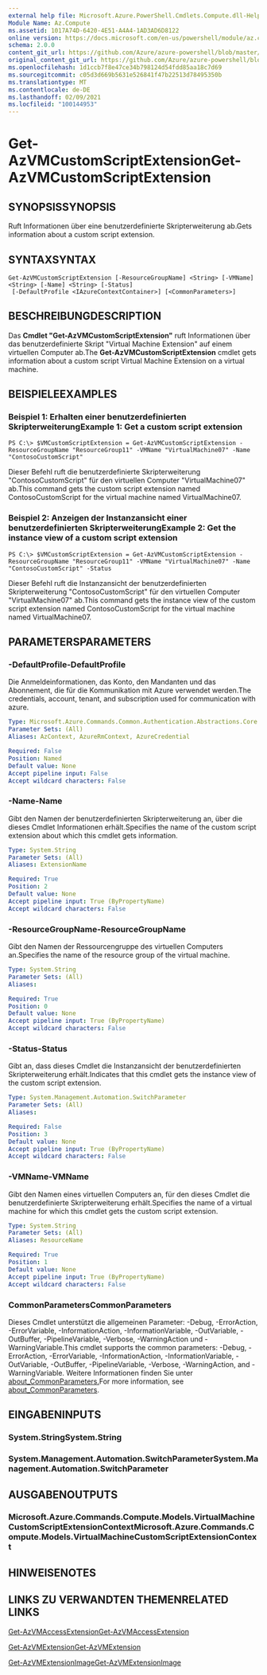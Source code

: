 ```yaml
---
external help file: Microsoft.Azure.PowerShell.Cmdlets.Compute.dll-Help.xml
Module Name: Az.Compute
ms.assetid: 1017A74D-6420-4E51-A4A4-1AD3AD6D8122
online version: https://docs.microsoft.com/en-us/powershell/module/az.compute/get-azvmcustomscriptextension
schema: 2.0.0
content_git_url: https://github.com/Azure/azure-powershell/blob/master/src/Compute/Compute/help/Get-AzVMCustomScriptExtension.md
original_content_git_url: https://github.com/Azure/azure-powershell/blob/master/src/Compute/Compute/help/Get-AzVMCustomScriptExtension.md
ms.openlocfilehash: 1d1ccb7f8e47ce34b798124d54fdd85aa18c7d69
ms.sourcegitcommit: c05d3d669b5631e526841f47b22513d78495350b
ms.translationtype: MT
ms.contentlocale: de-DE
ms.lasthandoff: 02/09/2021
ms.locfileid: "100144953"
---
```

# <span data-ttu-id="a8eeb-101">Get-AzVMCustomScriptExtension</span><span class="sxs-lookup"><span data-stu-id="a8eeb-101">Get-AzVMCustomScriptExtension</span></span>

## <span data-ttu-id="a8eeb-102">SYNOPSIS</span><span class="sxs-lookup"><span data-stu-id="a8eeb-102">SYNOPSIS</span></span>
<span data-ttu-id="a8eeb-103">Ruft Informationen über eine benutzerdefinierte Skripterweiterung ab.</span><span class="sxs-lookup"><span data-stu-id="a8eeb-103">Gets information about a custom script extension.</span></span>

## <span data-ttu-id="a8eeb-104">SYNTAX</span><span class="sxs-lookup"><span data-stu-id="a8eeb-104">SYNTAX</span></span>

```
Get-AzVMCustomScriptExtension [-ResourceGroupName] <String> [-VMName] <String> [-Name] <String> [-Status]
 [-DefaultProfile <IAzureContextContainer>] [<CommonParameters>]
```

## <span data-ttu-id="a8eeb-105">BESCHREIBUNG</span><span class="sxs-lookup"><span data-stu-id="a8eeb-105">DESCRIPTION</span></span>
<span data-ttu-id="a8eeb-106">Das **Cmdlet "Get-AzVMCustomScriptExtension"** ruft Informationen über das benutzerdefinierte Skript "Virtual Machine Extension" auf einem virtuellen Computer ab.</span><span class="sxs-lookup"><span data-stu-id="a8eeb-106">The **Get-AzVMCustomScriptExtension** cmdlet gets information about a custom script Virtual Machine Extension on a virtual machine.</span></span>

## <span data-ttu-id="a8eeb-107">BEISPIELE</span><span class="sxs-lookup"><span data-stu-id="a8eeb-107">EXAMPLES</span></span>

### <span data-ttu-id="a8eeb-108">Beispiel 1: Erhalten einer benutzerdefinierten Skripterweiterung</span><span class="sxs-lookup"><span data-stu-id="a8eeb-108">Example 1: Get a custom script extension</span></span>
```
PS C:\> $VMCustomScriptExtension = Get-AzVMCustomScriptExtension -ResourceGroupName "ResourceGroup11" -VMName "VirtualMachine07" -Name "ContosoCustomScript"
```

<span data-ttu-id="a8eeb-109">Dieser Befehl ruft die benutzerdefinierte Skripterweiterung "ContosoCustomScript" für den virtuellen Computer "VirtualMachine07" ab.</span><span class="sxs-lookup"><span data-stu-id="a8eeb-109">This command gets the custom script extension named ContosoCustomScript for the virtual machine named VirtualMachine07.</span></span>

### <span data-ttu-id="a8eeb-110">Beispiel 2: Anzeigen der Instanzansicht einer benutzerdefinierten Skripterweiterung</span><span class="sxs-lookup"><span data-stu-id="a8eeb-110">Example 2: Get the instance view of a custom script extension</span></span>
```
PS C:\> $VMCustomScriptExtension = Get-AzVMCustomScriptExtension -ResourceGroupName "ResourceGroup11" -VMName "VirtualMachine07" -Name "ContosoCustomScript" -Status
```

<span data-ttu-id="a8eeb-111">Dieser Befehl ruft die Instanzansicht der benutzerdefinierten Skripterweiterung "ContosoCustomScript" für den virtuellen Computer "VirtualMachine07" ab.</span><span class="sxs-lookup"><span data-stu-id="a8eeb-111">This command gets the instance view of the custom script extension named ContosoCustomScript for the virtual machine named VirtualMachine07.</span></span>

## <span data-ttu-id="a8eeb-112">PARAMETERS</span><span class="sxs-lookup"><span data-stu-id="a8eeb-112">PARAMETERS</span></span>

### <span data-ttu-id="a8eeb-113">-DefaultProfile</span><span class="sxs-lookup"><span data-stu-id="a8eeb-113">-DefaultProfile</span></span>
<span data-ttu-id="a8eeb-114">Die Anmeldeinformationen, das Konto, den Mandanten und das Abonnement, die für die Kommunikation mit Azure verwendet werden.</span><span class="sxs-lookup"><span data-stu-id="a8eeb-114">The credentials, account, tenant, and subscription used for communication with azure.</span></span>

```yaml
Type: Microsoft.Azure.Commands.Common.Authentication.Abstractions.Core.IAzureContextContainer
Parameter Sets: (All)
Aliases: AzContext, AzureRmContext, AzureCredential

Required: False
Position: Named
Default value: None
Accept pipeline input: False
Accept wildcard characters: False
```

### <span data-ttu-id="a8eeb-115">-Name</span><span class="sxs-lookup"><span data-stu-id="a8eeb-115">-Name</span></span>
<span data-ttu-id="a8eeb-116">Gibt den Namen der benutzerdefinierten Skripterweiterung an, über die dieses Cmdlet Informationen erhält.</span><span class="sxs-lookup"><span data-stu-id="a8eeb-116">Specifies the name of the custom script extension about which this cmdlet gets information.</span></span>

```yaml
Type: System.String
Parameter Sets: (All)
Aliases: ExtensionName

Required: True
Position: 2
Default value: None
Accept pipeline input: True (ByPropertyName)
Accept wildcard characters: False
```

### <span data-ttu-id="a8eeb-117">-ResourceGroupName</span><span class="sxs-lookup"><span data-stu-id="a8eeb-117">-ResourceGroupName</span></span>
<span data-ttu-id="a8eeb-118">Gibt den Namen der Ressourcengruppe des virtuellen Computers an.</span><span class="sxs-lookup"><span data-stu-id="a8eeb-118">Specifies the name of the resource group of the virtual machine.</span></span>

```yaml
Type: System.String
Parameter Sets: (All)
Aliases:

Required: True
Position: 0
Default value: None
Accept pipeline input: True (ByPropertyName)
Accept wildcard characters: False
```

### <span data-ttu-id="a8eeb-119">-Status</span><span class="sxs-lookup"><span data-stu-id="a8eeb-119">-Status</span></span>
<span data-ttu-id="a8eeb-120">Gibt an, dass dieses Cmdlet die Instanzansicht der benutzerdefinierten Skripterweiterung erhält.</span><span class="sxs-lookup"><span data-stu-id="a8eeb-120">Indicates that this cmdlet gets the instance view of the custom script extension.</span></span>

```yaml
Type: System.Management.Automation.SwitchParameter
Parameter Sets: (All)
Aliases:

Required: False
Position: 3
Default value: None
Accept pipeline input: True (ByPropertyName)
Accept wildcard characters: False
```

### <span data-ttu-id="a8eeb-121">-VMName</span><span class="sxs-lookup"><span data-stu-id="a8eeb-121">-VMName</span></span>
<span data-ttu-id="a8eeb-122">Gibt den Namen eines virtuellen Computers an, für den dieses Cmdlet die benutzerdefinierte Skripterweiterung erhält.</span><span class="sxs-lookup"><span data-stu-id="a8eeb-122">Specifies the name of a virtual machine for which this cmdlet gets the custom script extension.</span></span>

```yaml
Type: System.String
Parameter Sets: (All)
Aliases: ResourceName

Required: True
Position: 1
Default value: None
Accept pipeline input: True (ByPropertyName)
Accept wildcard characters: False
```

### <span data-ttu-id="a8eeb-123">CommonParameters</span><span class="sxs-lookup"><span data-stu-id="a8eeb-123">CommonParameters</span></span>
<span data-ttu-id="a8eeb-124">Dieses Cmdlet unterstützt die allgemeinen Parameter: -Debug, -ErrorAction, -ErrorVariable, -InformationAction, -InformationVariable, -OutVariable, -OutBuffer, -PipelineVariable, -Verbose, -WarningAction und -WarningVariable.</span><span class="sxs-lookup"><span data-stu-id="a8eeb-124">This cmdlet supports the common parameters: -Debug, -ErrorAction, -ErrorVariable, -InformationAction, -InformationVariable, -OutVariable, -OutBuffer, -PipelineVariable, -Verbose, -WarningAction, and -WarningVariable.</span></span> <span data-ttu-id="a8eeb-125">Weitere Informationen finden Sie unter [about_CommonParameters.](http://go.microsoft.com/fwlink/?LinkID=113216)</span><span class="sxs-lookup"><span data-stu-id="a8eeb-125">For more information, see [about_CommonParameters](http://go.microsoft.com/fwlink/?LinkID=113216).</span></span>

## <span data-ttu-id="a8eeb-126">EINGABEN</span><span class="sxs-lookup"><span data-stu-id="a8eeb-126">INPUTS</span></span>

### <span data-ttu-id="a8eeb-127">System.String</span><span class="sxs-lookup"><span data-stu-id="a8eeb-127">System.String</span></span>

### <span data-ttu-id="a8eeb-128">System.Management.Automation.SwitchParameter</span><span class="sxs-lookup"><span data-stu-id="a8eeb-128">System.Management.Automation.SwitchParameter</span></span>

## <span data-ttu-id="a8eeb-129">AUSGABEN</span><span class="sxs-lookup"><span data-stu-id="a8eeb-129">OUTPUTS</span></span>

### <span data-ttu-id="a8eeb-130">Microsoft.Azure.Commands.Compute.Models.VirtualMachineCustomScriptExtensionContext</span><span class="sxs-lookup"><span data-stu-id="a8eeb-130">Microsoft.Azure.Commands.Compute.Models.VirtualMachineCustomScriptExtensionContext</span></span>

## <span data-ttu-id="a8eeb-131">HINWEISE</span><span class="sxs-lookup"><span data-stu-id="a8eeb-131">NOTES</span></span>

## <span data-ttu-id="a8eeb-132">LINKS ZU VERWANDTEN THEMEN</span><span class="sxs-lookup"><span data-stu-id="a8eeb-132">RELATED LINKS</span></span>

[<span data-ttu-id="a8eeb-133">Get-AzVMAccessExtension</span><span class="sxs-lookup"><span data-stu-id="a8eeb-133">Get-AzVMAccessExtension</span></span>](./Get-AzVMAccessExtension.md)

[<span data-ttu-id="a8eeb-134">Get-AzVMExtension</span><span class="sxs-lookup"><span data-stu-id="a8eeb-134">Get-AzVMExtension</span></span>](./Get-AzVMExtension.md)

[<span data-ttu-id="a8eeb-135">Get-AzVMExtensionImage</span><span class="sxs-lookup"><span data-stu-id="a8eeb-135">Get-AzVMExtensionImage</span></span>](./Get-AzVMExtensionImage.md)


